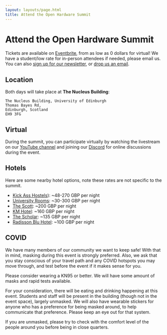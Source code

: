 ```yaml
---
layout: layouts/page.html
title: Attend the Open Hardware Summit
---
```


# Attend the Open Hardware Summit

Tickets are available on [Eventbrite](https://www.eventbrite.com/e/open-hardware-summit-2025-tickets-1067611086499?aff=oddtdtcreator), from as low as 0 dollars for virtual! We have a student/low rate for in-person attendees if needed, please email us. 
You can also [sign up for our newsletter][newsletter], or [drop us an email][email].

[newsletter]: https://oshwa.us19.list-manage.com/subscribe?u=3e1619d377d5a6c361ef3292b&id=ca147d8610
[email]: mailto:summit@oshwa.org


## Location

Both days will take place at **The Nucleus Building**:

```
The Nucleus Building, University of Edinburgh
Thomas Bayes Rd,
Edinburgh, Scotland
EH9 3FG
```

## Virtual

During the summit, you can participate virtually by watching the livestream on our [YouTube channel][youtube] and joining our [Discord] for online discussions during the event.

[youtube]: https://www.youtube.com/user/opensourcehardware
[discord]: https://discord.gg/bMK7NqFWG9


## Hotels

Here are some nearby hotel options, note these rates are not specific to the summit.
* [Kick Ass Hostels](https://kickasshostels.co.uk/kick-ass-grassmarket/ )): ~48-270 GBP per night
* [University Rooms](https://www.universityrooms.com/en-GB/city/edinburgh/home/?gad_source=1&gclid=CjwKCAiAzvC9BhADEiwAEhtlN4K-lEDOfIppw0L5YymFqjgFwKAKjcgBabgXtjPAH0ap_nbOMvNoLRoCry4QAvD_BwE): ~30-300 GBP per night
* [The Scott](https://www.guestreservations.com/the-scott/booking?utm_source=google&utm_medium=cpc&utm_campaign=991006015&gad_source=1&gclid=CjwKCAiArKW-BhAzEiwAZhWsIOml1aRMmvq2RoskS3fjNJs3fGQU0kaBN2OuSdU5akapiQzQnEyunBoCAlYQAvD_BwE&ctTriggered=true): ~200 GBP per night
* [KM Hotel](https://www.guestreservations.com/km-central/booking?utm_source=google&utm_medium=cpc&utm_campaign=991006018&gad_source=1&gclid=CjwKCAiArKW-BhAzEiwAZhWsIHa9owJF7Xf7bVW2livVj4NXAjLUv-5xf0WNXHCJhpJqsi9cfd4Q7RoCsgYQAvD_BwE): ~160 GBP per night
* [The Scholar](https://www.uoecollection.com/hotels/the-scholar/): ~135 GBP per night
* [Radisson Blu Hotel](https://www.radissonhotels.com/en-us/hotels/radisson-blu-edinburgh?facilitatorId=RHGSEM&cid=a%3Aps+b%3Aggl+c%3Aemea+i%3Abrand+e%3Ardb+d%3Aukirwe+r%3Abrt+f%3Aen-US+g%3Aho+h%3AGBEDICTR+v%3Acf&gad_source=1&gclid=CjwKCAiArKW-BhAzEiwAZhWsIMab4-s--Pe-WBi_J4TvqaW1l0O9U4P3980VPqHVR1kDdNo4UDO1thoCWiYQAvD_BwE&gclsrc=aw.ds): ~100 GBP per night

## COVID

We have many members of our community we want to keep safe! With that in mind, masking during this event is strongly preferred. Also, we ask that you stay conscious of your travel path and any COVID hotspots you may move through, and test before the event if it makes sense for you.

Please consider wearing a KN95 or better. We will have some amount of masks and rapid tests available.

For your consideration, there will be eating and drinking happening at this event. Students and staff will be present in the building (though not in the event space), largely unmasked.
We will also have wearable stickers for anyone who has a preference for being masked around, to help communicate that preference. Please keep an eye out for that system.

If you are unmasked, please try to check with the comfort level of the people around you before being in close quarters.
